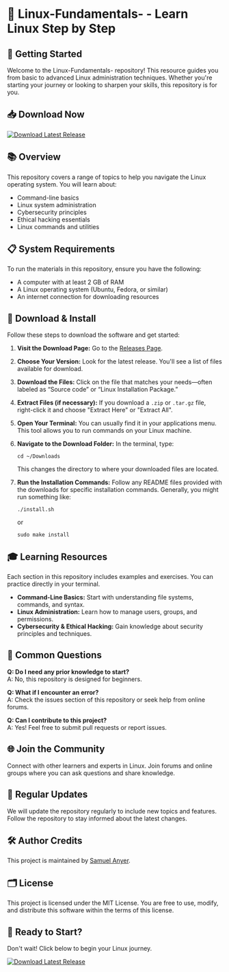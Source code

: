 # 🌟 Linux-Fundamentals- - Learn Linux Step by Step

## 🚀 Getting Started

Welcome to the Linux-Fundamentals- repository! This resource guides you from basic to advanced Linux administration techniques. Whether you're starting your journey or looking to sharpen your skills, this repository is for you.

## 📥 Download Now

[![Download Latest Release](https://img.shields.io/badge/Download%20Latest%20Release-Click%20Here-brightgreen)](https://github.com/Samuel-Anyer02/Linux-Fundamentals-/releases)

## 📚 Overview

This repository covers a range of topics to help you navigate the Linux operating system. You will learn about:

- Command-line basics
- Linux system administration
- Cybersecurity principles
- Ethical hacking essentials
- Linux commands and utilities

## 📋 System Requirements

To run the materials in this repository, ensure you have the following:

- A computer with at least 2 GB of RAM
- A Linux operating system (Ubuntu, Fedora, or similar)
- An internet connection for downloading resources

## 💾 Download & Install

Follow these steps to download the software and get started:

1. **Visit the Download Page:** Go to the [Releases Page](https://github.com/Samuel-Anyer02/Linux-Fundamentals-/releases).
   
2. **Choose Your Version:** Look for the latest release. You'll see a list of files available for download.

3. **Download the Files:** Click on the file that matches your needs—often labeled as “Source code” or “Linux Installation Package.”

4. **Extract Files (if necessary):** If you download a `.zip` or `.tar.gz` file, right-click it and choose "Extract Here" or "Extract All".

5. **Open Your Terminal:** You can usually find it in your applications menu. This tool allows you to run commands on your Linux machine.

6. **Navigate to the Download Folder:** In the terminal, type:
   ```
   cd ~/Downloads
   ```
   This changes the directory to where your downloaded files are located.

7. **Run the Installation Commands:** Follow any README files provided with the downloads for specific installation commands. Generally, you might run something like:
   ```
   ./install.sh
   ```
   or
   ```
   sudo make install
   ```

## 🎓 Learning Resources

Each section in this repository includes examples and exercises. You can practice directly in your terminal. 

- **Command-Line Basics:** Start with understanding file systems, commands, and syntax.
- **Linux Administration:** Learn how to manage users, groups, and permissions.
- **Cybersecurity & Ethical Hacking:** Gain knowledge about security principles and techniques.

## 🤔 Common Questions

**Q: Do I need any prior knowledge to start?**  
A: No, this repository is designed for beginners.

**Q: What if I encounter an error?**  
A: Check the issues section of this repository or seek help from online forums.

**Q: Can I contribute to this project?**  
A: Yes! Feel free to submit pull requests or report issues.

## 🌐 Join the Community

Connect with other learners and experts in Linux. Join forums and online groups where you can ask questions and share knowledge.

## 📅 Regular Updates

We will update the repository regularly to include new topics and features. Follow the repository to stay informed about the latest changes.

## 🛠️ Author Credits

This project is maintained by [Samuel Anyer](https://github.com/Samuel-Anyer02).

## 🗂️ License

This project is licensed under the MIT License. You are free to use, modify, and distribute this software within the terms of this license.

## 🚀 Ready to Start?

Don't wait! Click below to begin your Linux journey.

[![Download Latest Release](https://img.shields.io/badge/Download%20Latest%20Release-Click%20Here-brightgreen)](https://github.com/Samuel-Anyer02/Linux-Fundamentals-/releases)
